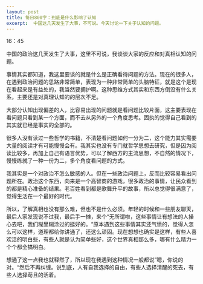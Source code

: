 ```yaml
---
layout: post
title: 每日800字：到底是什么影响了认知
excerpt:  中国这几天发生了大事，不可说。今天讨论一下关于认知的问题。
---
```

16：45

中国的政治这几天发生了大事，这里不可说，我谈谈大家的反应和对真相认知的问题。

事情其实都知道，我这里要谈的就是什么是正确看待问题的方法。现在的很多人，在遇到政治问题的思路非常简单，表现为一种非常简单的头脑特征，就是这个是现在看起来是有益处的，我当然要拥护啊。这种思维方式其实和东西方倒没有什么关系，主要还是对真理认知的的层次不足。

大部分认知出现偏差的人，比容易出现的问题就是看问题比较片面，这主要表现在看问题只看到某一个方面，而不去从另外的一个角度思考。固执的觉得自己看到的其实就已经是事实的全部的。

很多人没有读过一些哲学的书籍，不清楚看问题如何一分为二，这个能力其实需要大量的阅读才有可能慢慢会有。我其实也没有专门就哲学思想去研究，但是因为阅读比较多，再加上自己有语言优势，可以了解西方的主流思想，不自然的情况下，慢慢练就了一种一份为二，多个角度看问题的方式。

我其实是一个对政治不怎么敏感的人。但在一些政治问题上，反而比较容易看出问题所在。政治这个东西，向来是一个高智商的游戏，很多政治的事情，让民众看到的都是精心准备的结果。老百姓看到都是歌舞升平的故事，所以总觉得很满意了，觉得生活在一个最好的时代。

所以，了解真相也没有那么难，但也不是什么必须。年轻的时候和一些朋友聊天，最后人家发现说不过我，最后手一摊，来个“无所谓啦，这些事情让有想法的人操心去吧，我们糊里糊涂过的挺好的。“原本遇到这些事情其实还气愤的，觉得人怎么可以这样，道理都给你讲通了，还这么顽固。现在想想也确实是这样，有些人喜欢活的明白些，有些人就是认为简单些好，这个世界真相那么多，哪有什么精力一个个都全搞明白。

想通了这一点我也就释然了，所以现在我遇到这种情况一般都说”嗯，你说的对。“然后不再纠缠。说到底，人有自我选择的自由，有些人选择清醒的死去，有些人选择苟且的活着。

